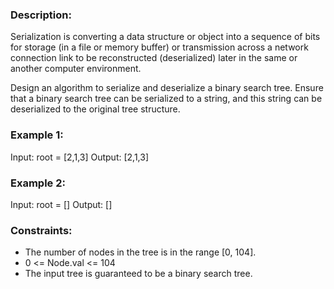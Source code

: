 ### Description:

Serialization is converting a data structure or object into a sequence of bits for storage (in a file or memory buffer) or transmission across a network connection link to be reconstructed (deserialized) later in the same or another computer environment.

Design an algorithm to serialize and deserialize a binary search tree. Ensure that a binary search tree can be serialized to a string, and this string can be deserialized to the original tree structure.



### Example 1:

Input: root = [2,1,3]
Output: [2,1,3]

### Example 2:

Input: root = []
Output: []



### Constraints:
- The number of nodes in the tree is in the range [0, 104].
- 0 <= Node.val <= 104
- The input tree is guaranteed to be a binary search tree.
